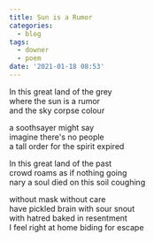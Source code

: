 ```yaml
---
title: Sun is a Rumor
categories:
  - blog
tags:
  - downer
  - poem
date: '2021-01-18 08:53'
---
```


In this great land of the grey   
where the sun is a rumor  
and the sky corpse colour  


a soothsayer might say  
imagine there's no people  
a tall order for the spirit expired   


In this great land of the past    
crowd roams as if nothing going    
nary a soul died on this soil coughing  


without mask without care  
have pickled brain with sour snout  
with hatred baked in resentment  
I feel right at home biding for escape    
